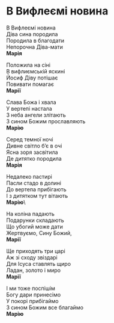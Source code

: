 В Вифлеємі новина
================================================================

В Вифлеємі новина\
Діва сина породила\
Породила в благодати\
Непорочна Діва-мати\
**Марія**

Положила на сіні\
В вифлиємській яскині\
Йосиф Діву потішає\
Повивати помагає\
**Марії**

Слава Божа і хвала\
У вертепі настала\
3 неба ангели злітають\
3 сином Божим прославляють\
**Марію**

Серед темної ночі\
Дивне світло бʼє в очі\
Ясна зоря засвітила\
Де дитятко породила\
**Марія**

Недалеко пастирі\
Пасли стадо в долині\
До вертепа прибігають\
І з дитятком тут вітають\
**Марію**\

На коліна падають\
Подарунки складають\
Що убогий може дати\
Жертвуємо, Сину Божий,\
**Марії**

Ще приходять три царі\
Аж зі сходу звіздарі\
Для Ісуса ставлять щиро\
Ладан, золото і миро\
**Марії**

І ми тоже поспішім\
Богу дари принесімо\
У покорі прибігаймо\
3 сином Божим все благаймо\
**Mapiю**
